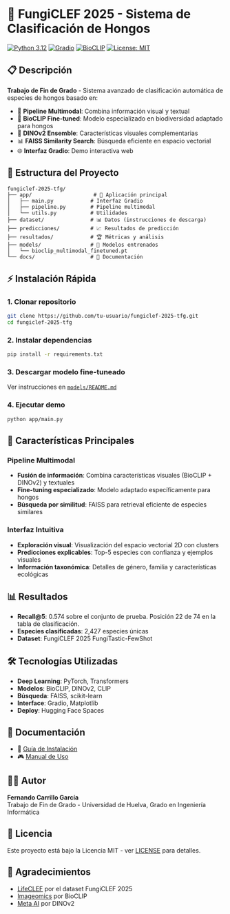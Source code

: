 # 🍄 FungiCLEF 2025 - Sistema de Clasificación de Hongos

[![Python 3.12](https://img.shields.io/badge/python-3.12-blue.svg)](https://www.python.org/downloads/)
[![Gradio](https://img.shields.io/badge/gradio-4.0+-orange.svg)](https://gradio.app/)
[![BioCLIP](https://img.shields.io/badge/BioCLIP-finetuned-green.svg)](https://github.com/imageomics/bioclip)
[![License: MIT](https://img.shields.io/badge/License-MIT-yellow.svg)](https://opensource.org/licenses/MIT)

## 📋 Descripción

**Trabajo de Fin de Grado** - Sistema avanzado de clasificación automática de especies de hongos basado en:

- 🧠 **Pipeline Multimodal**: Combina información visual y textual
- 🔬 **BioCLIP Fine-tuned**: Modelo especializado en biodiversidad adaptado para hongos
- 🤖 **DINOv2 Ensemble**: Características visuales complementarias
- 📊 **FAISS Similarity Search**: Búsqueda eficiente en espacio vectorial
- 🌐 **Interfaz Gradio**: Demo interactiva web

## 📁 Estructura del Proyecto

```
fungiclef-2025-tfg/
├── app/                    # 🎯 Aplicación principal
│   ├── main.py            # Interfaz Gradio
│   ├── pipeline.py        # Pipeline multimodal
│   └── utils.py           # Utilidades
├── dataset/               # 📊 Datos (instrucciones de descarga)
├── predicciones/          # 📈 Resultados de predicción
├── resultados/            # 🏆 Métricas y análisis
├── models/                # 🧠 Modelos entrenados
│   └── bioclip_multimodal_finetuned.pt
└── docs/                  # 📖 Documentación
```

## ⚡ Instalación Rápida

### 1. Clonar repositorio
```bash
git clone https://github.com/tu-usuario/fungiclef-2025-tfg.git
cd fungiclef-2025-tfg
```

### 2. Instalar dependencias
```bash
pip install -r requirements.txt
```

### 3. Descargar modelo fine-tuneado
Ver instrucciones en [`models/README.md`](models/README.md)

### 4. Ejecutar demo
```bash
python app/main.py
```

## 🎯 Características Principales

### Pipeline Multimodal
- **Fusión de información**: Combina características visuales (BioCLIP + DINOv2) y textuales
- **Fine-tuning especializado**: Modelo adaptado específicamente para hongos
- **Búsqueda por similitud**: FAISS para retrieval eficiente de especies similares

### Interfaz Intuitiva
- **Exploración visual**: Visualización del espacio vectorial 2D con clusters
- **Predicciones explicables**: Top-5 especies con confianza y ejemplos visuales
- **Información taxonómica**: Detalles de género, familia y características ecológicas

## 📊 Resultados

- **Recall@5**: 0.574 sobre el conjunto de prueba. Posición 22 de 74 en la tabla de clasificación.
- **Especies clasificadas**: 2,427 especies únicas
- **Dataset**: FungiCLEF 2025 FungiTastic-FewShot

## 🛠️ Tecnologías Utilizadas

- **Deep Learning**: PyTorch, Transformers
- **Modelos**: BioCLIP, DINOv2, CLIP
- **Búsqueda**: FAISS, scikit-learn
- **Interface**: Gradio, Matplotlib
- **Deploy**: Hugging Face Spaces

## 📖 Documentación

- 📘 [Guía de Instalación](docs/instalacion.md)
- 🎮 [Manual de Uso](docs/uso.md)

## 👨‍🎓 Autor

**Fernando Carrillo García**  
Trabajo de Fin de Grado - Universidad de Huelva, 
Grado en Ingeniería Informática

## 📜 Licencia

Este proyecto está bajo la Licencia MIT - ver [LICENSE](LICENSE) para detalles.

## 🙏 Agradecimientos

- [LifeCLEF](https://www.imageclef.org/LifeCLEF2025) por el dataset FungiCLEF 2025
- [Imageomics](https://github.com/imageomics/bioclip) por BioCLIP
- [Meta AI](https://github.com/facebookresearch/dinov2) por DINOv2
